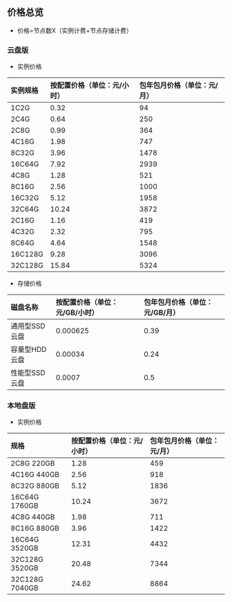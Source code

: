 ## 价格总览
* 价格=节点数X（实例计费+节点存储计费）

### 云盘版

* 实例价格

|实例规格| 按配置价格（单位：元/小时）| 包年包月价格（单位：元/月）
:--|:---|:---
|1C2G | 0.32 | 94 
|2C4G| 0.64 |250
|2C8G |0.99 |364
|4C16G | 1.98 | 747 
|8C32G| 3.96 |1478
|16C64G |7.92 |2939
|4C8G |1.28 |521
|8C16G | 2.56 | 1000 
|16C32G| 5.12 |1958
|32C64G |10.24 |3872
|2C16G | 1.16 | 419
|4C32G| 2.32 |795
|8C64G |4.64 |1548
|16C128G |9.28 |3096
|32C128G |15.84 |5324

* 存储价格

|磁盘名称| 按配置价格（单位：元/GB/小时）| 包年包月价格（单位：元/GB/月）
:--|:---|:---
|通用型SSD云盘 |0.000625 |0.39
|容量型HDD云盘|0.00034 |0.24
|性能型SSD云盘|0.0007 |0.5

### 本地盘版

* 实例价格

|规格| 按配置价格（单位：元/小时）| 包年包月价格（单位：元/月）
:--|:---|:---
|2C8G 220GB|1.28 |459
|4C16G 440GB | 2.56 | 918
|8C32G 880GB| 5.12 |1836
|16C64G 1760GB |10.24 |3672
|4C8G 440GB|1.98 |711
|8C16G 880GB| 3.96| 1422 
|16C64G 3520GB| 12.31 |4432
|32C128G 3520GB| 20.48 |7344
|32C128G 7040GB| 24.62 |8864






